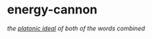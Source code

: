 # energy-cannon

_the [platonic ideal](https://en.wikipedia.org/wiki/Platonic_idealism) of both of the words combined_